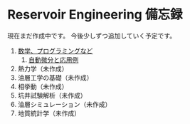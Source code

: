 # Reservoir Engineering 備忘録
現在まだ作成中です。
今後少しずつ追加していく予定です。

1. [数学、プログラミングなど][link1]
    1. [自動微分と応用例][link2]
2. 熱力学（未作成）
3. 油層工学の基礎（未作成）
4. 相挙動（未作成）
5. 坑井試験解析（未作成）
6. 油層シミュレーション（未作成）
7. 地質統計学（未作成）

[link1]:/ReservoirEngineering/MathProgram/
[link2]:/ReservoirEngineering/MathProgram/Autodiff.html